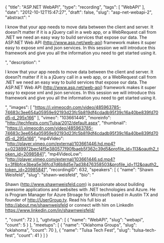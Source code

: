 {
  "title": "ASP.NET WebAPI",
  "type": "recording",
  "tags": [
    "WebAPI"
  ],
  "date": "2012-10-12T15:47:27",
  "draft": false,
  "slug": "asp-net-webapi-2",
  "abstract": "<p>I know that your app needs to move data between the client and server. It doesn?t matter if it is a jQuery call in a web app, or a WebRequest call from .NET we need an easy way to build services that expose our data. The ASP.NET Web API (http://www.asp.net/web-api) framework makes it super easy to expose xml and json services. In this session we will introduce this framework and give you all the information you need to get started using it.</p>",
  "description": "<p>I know that your app needs to move data between the client and server. It doesn?t matter if it is a jQuery call in a web app, or a WebRequest call from .NET we need an easy way to build services that expose our data. The ASP.NET Web API (http://www.asp.net/web-api) framework makes it super easy to expose xml and json services. In this session we will introduce this framework and give you all the information you need to get started using it.</p>",
  "images": [
    "https://i.vimeocdn.com/video/485963785-74683c3ee654a05959e92193d23fc5b819df4cdadb95f39c16a40be839fd70d5-d_295x166"
  ],
  "vimeo": "103661446",
  "moreinfo": "http://techfests.com/Tulsa/2012/default.aspx",
  "thumbnail": "https://i.vimeocdn.com/video/485963785-74683c3ee654a05959e92193d23fc5b819df4cdadb95f39c16a40be839fd70d5-d_295x166",
  "mp4Video": "http://player.vimeo.com/external/103661446.hd.mp4?s=02389972becf4f5e380577f90fbaeb5f362c39d5&profile_id=113&oauth2_token_id=20985841",
  "mp4VideoLow": "http://player.vimeo.com/external/103661446.sd.mp4?s=3f8bfce3bea5e36fcd7d6b8d5e7ad38476358503&profile_id=112&oauth2_token_id=20985841",
  "recordingID": 632,
  "speakers": [
    {
      "name": "Shawn Weisfeld",
      "slug": "shawn-weisfeld",
      "bio": "<p>Shawn (http://www.shawnweisfeld.com) is passionate about building awesome applications and websites with .NET technologies and Azure. He is Program Manager for Azure Stroage for Microsoft based in Austin TX and founder of http://UserGroup.tv. Read his full bio at http://about.me/shawnweisfeld or connect with him on LinkedIn https://www.linkedin.com/in/shawnweisfeld/</p>",
      "count": 72
    }
  ],
  "ugtvtags": [
    {
      "name": "WebAPI",
      "slug": "webapi",
      "count": 5
    }
  ],
  "meetups": [
    {
      "name": "Oklahoma Groups",
      "slug": "oklahoma",
      "count": 70
    },
    {
      "name": "Tulsa Tech Fest",
      "slug": "tulsa-tech-fest",
      "count": 41
    }
  ]
}
